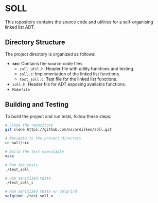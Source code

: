 # SOLL

This repository contains the source code and utilities for a self-organising linked list ADT.
                                           
## Directory Structure

The project directory is organized as follows:

- **src**: Contains the source code files.
  - `soll_util.h`: Header file with utility functions and testing.
  - `soll.c`: Implementation of the linked list functions.
  - `test_soll.c`: Test file for the linked list functions.
- `soll.h`: Header file for ADT exposing available functions.
- `Makefile`

## Building and Testing

To build the project and run tests, follow these steps:

```bash
# Clone the repository
git clone https://github.com/oscardilkes/soll.git

# Navigate to the project directory
cd soll/src

# Build the test executable
make

# Run the tests
./test_soll

# Run sanitized tests
./test_soll_s

# Run sanitized tests w/ Valgrind
valgrind ./test_soll_v
